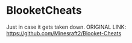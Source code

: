 # BlooketCheats
Just in case it gets taken down. ORIGINAL LINK: https://github.com/Minesraft2/Blooket-Cheats
